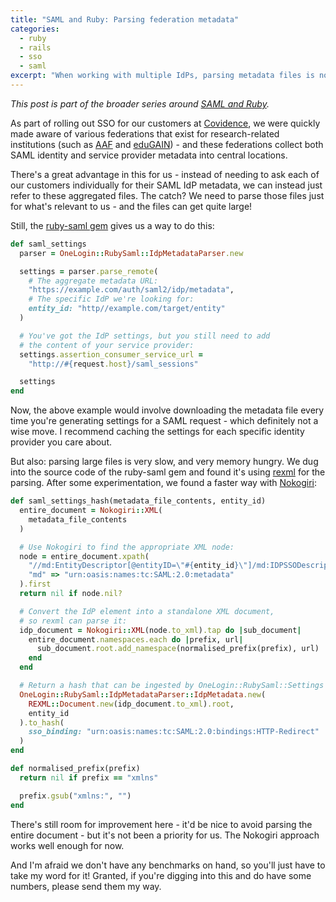 ```yaml
---
title: "SAML and Ruby: Parsing federation metadata"
categories:
  - ruby
  - rails
  - sso
  - saml
excerpt: "When working with multiple IdPs, parsing metadata files is not performant via the ruby-saml gem - but there is a better way with Nokogiri."
---
```


*This post is part of the broader series around [SAML and Ruby](/2025/05/11/saml-ruby-collection.html).*

As part of rolling out SSO for our customers at [Covidence](https://www.covidence.org), we were quickly made aware of various federations that exist for research-related institutions (such as [AAF](https://aaf.edu.au) and [eduGAIN](https://edugain.org)) - and these federations collect both SAML identity and service provider metadata into central locations.

There's a great advantage in this for us - instead of needing to ask each of our customers individually for their SAML IdP metadata, we can instead just refer to these aggregated files. The catch? We need to parse those files just for what's relevant to us - and the files can get quite large!

Still, the [ruby-saml gem](https://github.com/SAML-Toolkits/ruby-saml) gives us a way to do this:

```ruby
def saml_settings
  parser = OneLogin::RubySaml::IdpMetadataParser.new

  settings = parser.parse_remote(
    # The aggregate metadata URL:
    "https://example.com/auth/saml2/idp/metadata",
    # The specific IdP we're looking for:
    entity_id: "http//example.com/target/entity"
  )

  # You've got the IdP settings, but you still need to add
  # the content of your service provider:
  settings.assertion_consumer_service_url =
    "http://#{request.host}/saml_sessions"

  settings
end
```

Now, the above example would involve downloading the metadata file every time you're generating settings for a SAML request - which definitely not a wise move. I recommend caching the settings for each specific identity provider you care about.

But also: parsing large files is very slow, and very memory hungry. We dug into the source code of the ruby-saml gem and found it's using [rexml](https://github.com/ruby/rexml) for the parsing. After some experimentation, we found a faster way with [Nokogiri](https://nokogiri.org):

```ruby
def saml_settings_hash(metadata_file_contents, entity_id)
  entire_document = Nokogiri::XML(
    metadata_file_contents
  )

  # Use Nokogiri to find the appropriate XML node:
  node = entire_document.xpath(
    "//md:EntityDescriptor[@entityID=\"#{entity_id}\"]/md:IDPSSODescriptor",
    "md" => "urn:oasis:names:tc:SAML:2.0:metadata"
  ).first
  return nil if node.nil?

  # Convert the IdP element into a standalone XML document,
  # so rexml can parse it:
  idp_document = Nokogiri::XML(node.to_xml).tap do |sub_document|
    entire_document.namespaces.each do |prefix, url|
      sub_document.root.add_namespace(normalised_prefix(prefix), url)
    end
  end

  # Return a hash that can be ingested by OneLogin::RubySaml::Settings
  OneLogin::RubySaml::IdpMetadataParser::IdpMetadata.new(
    REXML::Document.new(idp_document.to_xml).root,
    entity_id
  ).to_hash(
    sso_binding: "urn:oasis:names:tc:SAML:2.0:bindings:HTTP-Redirect"
  )
end

def normalised_prefix(prefix)
  return nil if prefix == "xmlns"

  prefix.gsub("xmlns:", "")
end
```

There's still room for improvement here - it'd be nice to avoid parsing the entire document - but it's not been a priority for us. The Nokogiri approach works well enough for now.

And I'm afraid we don't have any benchmarks on hand, so you'll just have to take my word for it! Granted, if you're digging into this and do have some numbers, please send them my way.
